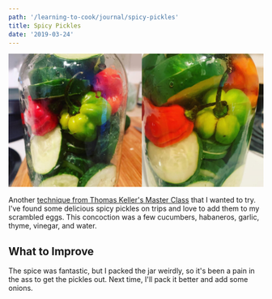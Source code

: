```yaml
---
path: '/learning-to-cook/journal/spicy-pickles'
title: Spicy Pickles
date: '2019-03-24'
---
```


![Photo of jars with pickled vegetables](./spicy-pickles.jpg)

Another [technique from Thomas Keller's Master Class](https://www.masterclass.com/classes/thomas-keller-teaches-cooking-techniques/chapters/pickling) that I wanted to try. I've found some delicious spicy pickles on trips and love to add them to my scrambled eggs. This concoction was a few cucumbers, habaneros, garlic, thyme, vinegar, and water.

## What to Improve

The spice was fantastic, but I packed the jar weirdly, so it's been a pain in the ass to get the pickles out. Next time, I'll pack it better and add some onions.

